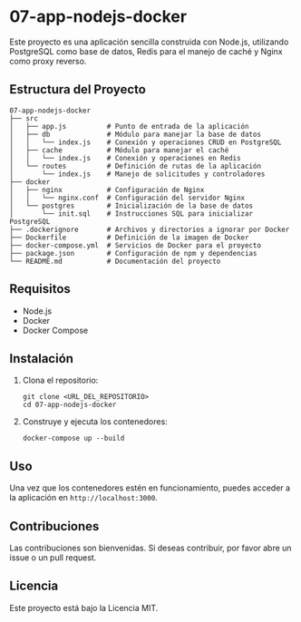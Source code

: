 # 07-app-nodejs-docker

Este proyecto es una aplicación sencilla construida con Node.js, utilizando PostgreSQL como base de datos, Redis para el manejo de caché y Nginx como proxy reverso.

## Estructura del Proyecto

```
07-app-nodejs-docker
├── src
│   ├── app.js          # Punto de entrada de la aplicación
│   ├── db              # Módulo para manejar la base de datos
│   │   └── index.js    # Conexión y operaciones CRUD en PostgreSQL
│   ├── cache           # Módulo para manejar el caché
│   │   └── index.js    # Conexión y operaciones en Redis
│   └── routes          # Definición de rutas de la aplicación
│       └── index.js    # Manejo de solicitudes y controladores
├── docker
│   ├── nginx           # Configuración de Nginx
│   │   └── nginx.conf  # Configuración del servidor Nginx
│   └── postgres        # Inicialización de la base de datos
│       └── init.sql    # Instrucciones SQL para inicializar PostgreSQL
├── .dockerignore       # Archivos y directorios a ignorar por Docker
├── Dockerfile          # Definición de la imagen de Docker
├── docker-compose.yml  # Servicios de Docker para el proyecto
├── package.json        # Configuración de npm y dependencias
└── README.md           # Documentación del proyecto
```

## Requisitos

- Node.js
- Docker
- Docker Compose

## Instalación

1. Clona el repositorio:
   ```
   git clone <URL_DEL_REPOSITORIO>
   cd 07-app-nodejs-docker
   ```

2. Construye y ejecuta los contenedores:
   ```
   docker-compose up --build
   ```

## Uso

Una vez que los contenedores estén en funcionamiento, puedes acceder a la aplicación en `http://localhost:3000`.

## Contribuciones

Las contribuciones son bienvenidas. Si deseas contribuir, por favor abre un issue o un pull request.

## Licencia

Este proyecto está bajo la Licencia MIT.